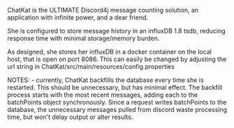 ChatKat is the ULTIMATE Discord4j message counting solution,
an application with infinite power, and a dear friend. 

She is configured to store message history in an influxDB 1.8 tsdb, reducing
response time with minimal storage/memory burden. 

As designed, she stores her influxDB in a docker container on the local host,
that is open on port 8086. This can easily be changed by adjusting the url string 
in ChatKat/src/main/resources/config.properties


NOTES:
    - currently, ChatKat backfills the database every time she is restarted. 
    This should be unnecessary, but has minimal effect. The backfill process starts with 
    the most recent messages, adding each to the batchPoints object synchronously. Since a request 
    writes batchPoints to the database, the unnecessary messages pulled from 
    discord waste processing time, but won't delay output or alter results.


